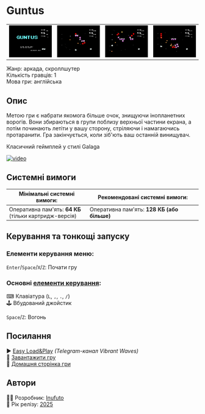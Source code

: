 # Guntus

| | | | |
| --- | --- | --- | --- |
|![screen1](screenshots/scrn_guntus_01.png)|![screen2](screenshots/scrn_guntus_02.png)|![screen3](screenshots/scrn_guntus_03.png)|![screen4](screenshots/scrn_guntus_04.png)|

Жанр: аркада, скроллшутер  
Кількість гравців: 1  
Мова гри: англійська  


## Опис

Метою гри є набрати якомога більше очок, знищуючи інопланетних ворогів. Вони збираються в групи поблизу верхньої частини екрана, а потім починають летіти у вашу сторону, стріляючи і намагаючись протаранити. Гра закінчується, коли зіб'ють ваш останній винищувач.

Класичний геймплей у стилі Galaga

[![video](https://img.youtube.com/vi/8V-tL1hV1pM/0.jpg)](https://www.youtube.com/watch?v=8V-tL1hV1pM)

## Системні вимоги

|Мінімальні системні вимоги:|Рекомендовані системні вимоги:|
|---------------------------|------------------------------|
|Оперативна пам'ять: **64 КБ**<br>(тільки картридж-версія)|Оперативна пам'ять: **128 КБ (або більше)**|  

## Керування та тонкощі запуску
### Елементи керування меню:

`Enter`/`Space`/`X`/`Z`: Почати гру  

### Основні [елементи керування](../controllers.md):
⌨ Клавіатура (`L`, `,`, `.`, `/`)  
🕹 Вбудований джойстик  

`Space`/`Z`: Вогонь

## Посилання

▶ [Easy Load&Play](https://t.me/EP128k_Load_n_Play/809) *(Telegram-канал Vibrant Waves)*  
💾 [Завантажити гру]()  
🏡 [Домашня сторінка гри](http://inufuto.web.fc2.com/8bit/guntus/#ep64)

## Автори
👨‍💻 Розробник: [Inufuto](../../community/inufuto.md)  
📅 Рік релізу: [2025](../release_years/2025.md)  